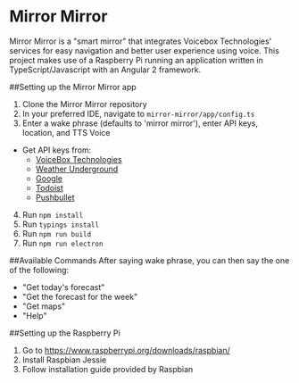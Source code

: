 # Mirror Mirror

Mirror Mirror is a "smart mirror" that integrates Voicebox Technologies' services for easy navigation and better user experience using voice. This project makes use of a Raspberry Pi running an application written in TypeScript/Javascript with an Angular 2 framework.

##Setting up the Mirror Mirror app
1. Clone the Mirror Mirror repository
2. In your preferred IDE, navigate to `mirror-mirror/app/config.ts`
3. Enter a wake phrase (defaults to 'mirror mirror'), enter API keys, location, and TTS Voice
 * Get API keys from:
    * [VoiceBox Technologies](https://developer.voicebox.com/) 
    * [Weather Underground](https://www.wunderground.com/weather/api/)
    * [Google](https://developers.google.com/maps/)
    * [Todoist](https://developer.todoist.com/)
    * [Pushbullet](https://docs.pushbullet.com/)
4. Run `npm install`
5. Run `typings install`
6. Run `npm run build`
7. Run `npm run electron`

##Available Commands
After saying wake phrase, you can then say the one of the following:
* "Get today's forecast"
* "Get the forecast for the week"
* "Get maps"
* "Help"

##Setting up the Raspberry Pi
1. Go to https://www.raspberrypi.org/downloads/raspbian/
2. Install Raspbian Jessie
3. Follow installation guide provided by Raspbian
